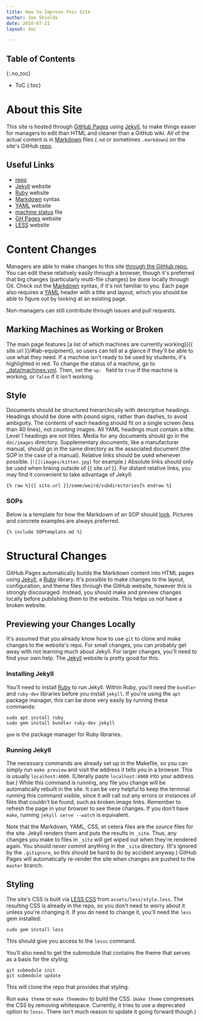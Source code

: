 ```yaml
---
title: How to Improve this Site
author: Joe Shields
date: 2018-07-21
layout: doc

---
```


## Table of Contents
{:.no_toc}
* ToC
{:toc}

# About this Site
This site is hosted through [GitHub Pages][GH Pages] using [Jekyll], 
to make things easier for managers to edit than HTML and cleaner than a GitHub wiki.
All of the actual content is in [Markdown] files (`.md` or sometimes `.markdown`) on the site's GitHub [repo].

## Useful Links
- [repo]
- [Jekyll] website
- [Ruby] website
- [Markdown] syntax
- [YAML] website
- [machine status] file
- [GH Pages] website
- [LESS] website

# Content Changes
Managers are able to make changes to this site [through the GitHub repo.][repo]
You can edit these relatively easily through a browser, 
though it's preferred that big changes (particularly multi-file changes) be done locally through Git.
Check out the [Markdown] syntax, if it's not familiar to you.
Each page also requires a [YAML] header with a title and layout, which you should be able to figure out by looking at an existing page.

Non-managers can still contribute through issues and pull requests.

## Marking Machines as Working or Broken
The main page features [a list of which machines are currently working]({{ site.url }}/#lab-equipment),
so users can tell at a glance if they'll be able to use what they need.
If a machine isn't ready to be used by students, it's highlighted in red.
To change the status of a machine, go to [_data/machines.yml][machine status].
Then, set the `up: ` field to `true` if the machine is working, or `false` if it isn't working.

## Style
Documents should be structured hierarchically with descriptive headings.
Headings should be done with pound signs, rather than dashes, to avoid ambiguity.
The contents of each heading should fit on a single screen (less than 40 lines), not counting images.
All YAML headings must contain a title. Level 1 headings are not titles.
Media for any documents should go in the `doc/images` directory.
Supplementary documents, like a manufacturer manual, should go in the same directory as the associated document (the SOP in the case of a manual).
Relative links should be used whenever possible. (`![](images/kitten.jpg)` for example.)
Absolute links should only be used when linking outside of {{ site.url }}.
For distant relative links, you may find it convenient to take advantage of Jekyll:
```
{% raw %}{{ site.url }}/some/weird/subdirectories{% endraw %}
```

### SOPs
Below is a template for how the Markdown of an SOP should [look](SOPtemplate.html). Pictures and concrete examples are always preferred.

```
{% include SOPtemplate.md %}
```

# Structural Changes
GitHub Pages automatically builds the Markdown content into HTML pages using [Jekyll], a [Ruby] library.
It's possible to make changes to the layout, configuration, and theme files through the GitHub website,
however this is strongly discouraged. 
Instead, you should make and preview changes locally before publishing them to the website. 
This helps us not have a broken website.

## Previewing your Changes Locally
It's assumed that you already know how to use `git` to clone and make changes to the website's repo.
For small changes, you can probably get away with not learning much about Jekyll.
For larger changes, you'll need to find your own help. The [Jekyll] website is pretty good for this.

### Installing Jekyll
You'll need to install [Ruby] to run Jekyll. 
Within Ruby, you'll need the `bundler` and `ruby-dev` libraries before you install `jekyll`.
If you're using the `apt` package manager, this can be done very easily by running these commands:

```
sudo apt install ruby
sudo gem install bundler ruby-dev jekyll
```

`gem` is the package manager for Ruby libraries.

### Running Jekyll
The necessary commands are already set up in the Makefile, 
so you can simply run `make preview` and visit the address it tells you in a browser.
This is usually `localhost:4000`. (Literally paste `localhost:4000` into your address bar.) 
While this command is running, any file you change will be automatically rebuilt in the site.
It can be very helpful to keep the terminal running this command visible, since it will call out any errors
or instances of files that couldn't be found, such as broken image links.
Remember to refresh the page in your browser to see these changes.
If you don't have `make`, running `jekyll serve --watch` is equivalent.

Note that the Markdown, YAML, CSS, et cetera files are the *source* files for the site. 
Jekyll renders them and puts the results in `_site`.
Thus, any changes you make to files in `_site` will get wiped out when they're rendered again.
You should *never* commit anything in the `_site` directory. 
(It's ignored by the `.gitignore`, so this should be hard to do by accident anyway.)
GitHub Pages will automatically re-render the site when changes are pushed to the `master` branch.

## Styling 
The site's CSS is built via [LESS CSS][LESS] from `assets/less/style.less`.
The resulting CSS is already in the repo, so you don't need to worry about it unless you're changing it.
If you do need to change it, you'll need the `less` gem installed:

```
sudo gem install less
```

This should give you access to the `lessc` command.

You'll also need to get the submodule that contains the theme that serves as a basis for the styling:

```
git submodule init
git submodule update
```

This will clone the repo that provides that styling.

Run `make theme` or `make themedev` to build the CSS.
(`make theme` compresses the CSS by removing whitespace. Currently, it tries to use a deprecated option to `lessc`. There isn't much reason to update it going forward though.)

[repo]: https://github.com/psu-epl/psu-epl.github.com/
[Jekyll]: https://jekyllrb.com/
[Ruby]: https://www.ruby-lang.org/en/
[Markdown]: https://daringfireball.net/projects/markdown/syntax
[YAML]: http://yaml.org/
[machine status]: https://github.com/psu-epl/psu-epl.github.com/blob/master/_data/machines.yml
[GH Pages]: https://pages.github.com/
[LESS]: http://lesscss.org/
